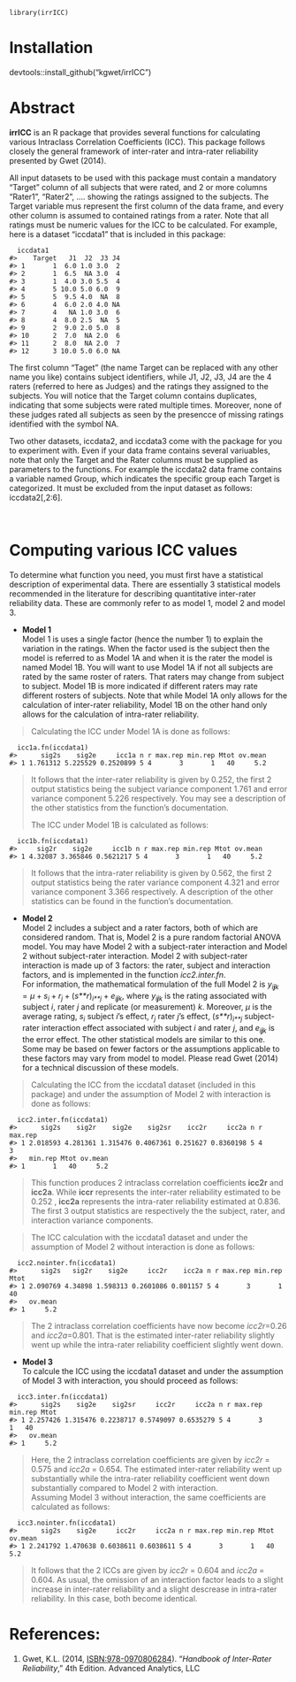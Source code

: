     library(irrICC)

Installation
============

devtools::install\_github(“kgwet/irrICC”)

Abstract
========

**irrICC** is an R package that provides several functions for
calculating various Intraclass Correlation Coefficients (ICC). This
package follows closely the general framework of inter-rater and
intra-rater reliability presented by Gwet (2014).

All input datasets to be used with this package must contain a mandatory
“Target” column of all subjects that were rated, and 2 or more columns
“Rater1”, “Rater2”, …. showing the ratings assigned to the subjects. The
Target variable mus represent the first column of the data frame, and
every other column is assumed to contained ratings from a rater. Note
that all ratings must be numeric values for the ICC to be calculated.
For example, here is a dataset “iccdata1” that is included in this
package:

      iccdata1
    #>    Target   J1  J2  J3 J4
    #> 1       1  6.0 1.0 3.0  2
    #> 2       1  6.5  NA 3.0  4
    #> 3       1  4.0 3.0 5.5  4
    #> 4       5 10.0 5.0 6.0  9
    #> 5       5  9.5 4.0  NA  8
    #> 6       4  6.0 2.0 4.0 NA
    #> 7       4   NA 1.0 3.0  6
    #> 8       4  8.0 2.5  NA  5
    #> 9       2  9.0 2.0 5.0  8
    #> 10      2  7.0  NA 2.0  6
    #> 11      2  8.0  NA 2.0  7
    #> 12      3 10.0 5.0 6.0 NA

The first column “Taget” (the name Target can be replaced with any other
name you like) contains subject identifiers, while J1, J2, J3, J4 are
the 4 raters (referred to here as Judges) and the ratings they assigned
to the subjects. You will notice that the Target column contains
duplicates, indicating that some subjects were rated multiple times.
Moreover, none of these judges rated all subjects as seen by the
presencce of missing ratings identified with the symbol NA.

Two other datasets, iccdata2, and iccdata3 come with the package for you
to experiment with. Even if your data frame contains several variuables,
note that only the Target and the Rater columns must be supplied as
parameters to the functions. For example the iccdata2 data frame
contains a variable named Group, which indicates the specific group each
Target is categorized. It must be excluded from the input dataset as
follows: iccdata2\[,2:6\].

 

Computing various ICC values
============================

To determine what function you need, you must first have a statistical
description of experimental data. There are essentially 3 statistical
models recommended in the literature for describing quantitative
inter-rater reliability data. These are commonly refer to as model 1,
model 2 and model 3.

-   **Model 1**  
    Model 1 is uses a single factor (hence the number 1) to explain the
    variation in the ratings. When the factor used is the subject then
    the model is referred to as Model 1A and when it is the rater the
    model is named Model 1B. You will want to use Model 1A if not all
    subjects are rated by the same roster of raters. That raters may
    change from subject to subject. Model 1B is more indicated if
    different raters may rate different rosters of subjects. Note that
    while Model 1A only allows for the calculation of inter-rater
    reliability, Model 1B on the other hand only allows for the
    calculation of intra-rater reliability.

> Calculating the ICC under Model 1A is done as follows:

      icc1a.fn(iccdata1)
    #>      sig2s    sig2e     icc1a n r max.rep min.rep Mtot ov.mean
    #> 1 1.761312 5.225529 0.2520899 5 4       3       1   40     5.2

> It follows that the inter-rater reliability is given by 0.252, the
> first 2 output statistics being the subject variance component 1.761
> and error variance component 5.226 respectively. You may see a
> description of the other statistics from the function’s documentation.
>
> The ICC under Model 1B is calculated as follows:

      icc1b.fn(iccdata1)
    #>     sig2r    sig2e     icc1b n r max.rep min.rep Mtot ov.mean
    #> 1 4.32087 3.365846 0.5621217 5 4       3       1   40     5.2

> It follows that the intra-rater reliability is given by 0.562, the
> first 2 output statistics being the rater variance component 4.321 and
> error variance component 3.366 respectively. A description of the
> other statistics can be found in the function’s documentation.

-   **Model 2**  
    Model 2 includes a subject and a rater factors, both of which are
    considered random. That is, Model 2 is a pure random factorial ANOVA
    model. You may have Model 2 with a subject-rater interaction and
    Model 2 without subject-rater interaction. Model 2 with
    subject-rater interaction is made up of 3 factors: the rater,
    subject and interaction factors, and is implemented in the function
    *icc2.inter.fn*.  
    For information, the mathematical formulation of the full Model 2 is
    *y*<sub>*i**j**k*</sub> = *μ* + *s*<sub>*i*</sub> + *r*<sub>*j*</sub> + (*s**r*)<sub>*i**j*</sub> + *e*<sub>*i**j**k*</sub>,
    where *y*<sub>*i**j**k*</sub> is the rating associated with subject
    *i*, rater *j* and replicate (or measurement) *k*. Moreover, *μ* is
    the average rating, *s*<sub>*i*</sub> subject *i*’s effect,
    *r*<sub>*j*</sub> rater *j*’s effect, (*s**r*)<sub>*i**j*</sub>
    subject-rater interaction effect associated with subject *i* and
    rater *j*, and *e*<sub>*i**j**k*</sub> is the error effect. The
    other statistical models are similar to this one. Some may be based
    on fewer factors or the assumptions applicable to these factors may
    vary from model to model. Please read Gwet (2014) for a technical
    discussion of these models.

> Calculating the ICC from the iccdata1 dataset (included in this
> package) and under the assumption of Model 2 with interaction is done
> as follows:

      icc2.inter.fn(iccdata1)
    #>      sig2s    sig2r    sig2e    sig2sr    icc2r     icc2a n r max.rep
    #> 1 2.018593 4.281361 1.315476 0.4067361 0.251627 0.8360198 5 4       3
    #>   min.rep Mtot ov.mean
    #> 1       1   40     5.2

> This function produces 2 intraclass correlation coefficients **icc2r**
> and **icc2a**. While **iccr** represents the inter-rater reliability
> estimated to be 0.252 , **icc2a** represents the intra-rater
> reliability estimated at 0.836. The first 3 output statistics are
> respectively the the subject, rater, and interaction variance
> components.

> The ICC calculation with the iccdata1 dataset and under the assumption
> of Model 2 without interaction is done as follows:

      icc2.nointer.fn(iccdata1)
    #>      sig2s   sig2r    sig2e     icc2r    icc2a n r max.rep min.rep Mtot
    #> 1 2.090769 4.34898 1.598313 0.2601086 0.801157 5 4       3       1   40
    #>   ov.mean
    #> 1     5.2

> The 2 intraclass correlation coefficients have now become *icc2r*=0.26
> and *icc2a*=0.801. That is the estimated inter-rater reliability
> slightly went up while the intra-rater reliability coefficient
> slightly went down.

-   **Model 3**  
    To calcule the ICC using the iccdata1 dataset and under the
    assumption of Model 3 with interaction, you should proceed as
    follows:

<!-- -->

      icc3.inter.fn(iccdata1)
    #>      sig2s    sig2e    sig2sr     icc2r     icc2a n r max.rep min.rep Mtot
    #> 1 2.257426 1.315476 0.2238717 0.5749097 0.6535279 5 4       3       1   40
    #>   ov.mean
    #> 1     5.2

> Here, the 2 intraclass correlation coefficients are given by *icc2r* =
> 0.575 and *icc2a* = 0.654. The estimated inter-rater reliability went
> up substantially while the intra-rater reliability coefficient went
> down substantially compared to Model 2 with interaction.  
> Assuming Model 3 without interaction, the same coefficients are
> calculated as follows:

      icc3.nointer.fn(iccdata1)
    #>      sig2s    sig2e     icc2r     icc2a n r max.rep min.rep Mtot ov.mean
    #> 1 2.241792 1.470638 0.6038611 0.6038611 5 4       3       1   40     5.2

> It follows that the 2 ICCs are given by *icc2r* = 0.604 and *icc2a* =
> 0.604. As usual, the omission of an interaction factor leads to a
> slight increase in inter-rater reliability and a slight descrease in
> intra-rater reliability. In this case, both become identical.

References:
===========

1.  Gwet, K.L. (2014,
    [ISBN:978-0970806284](https://www.amazon.com/Handbook-Inter-Rater-Reliability-Definitive-Measuring/dp/0970806280/)).
    “*Handbook of Inter-Rater Reliability*,” 4th Edition. Advanced
    Analytics, LLC

